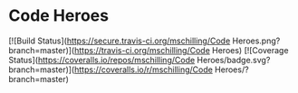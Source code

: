 # Code Heroes
[![Build Status](https://secure.travis-ci.org/mschilling/Code Heroes.png?branch=master)](https://travis-ci.org/mschilling/Code Heroes)
[![Coverage Status](https://coveralls.io/repos/mschilling/Code Heroes/badge.svg?branch=master)](https://coveralls.io/r/mschilling/Code Heroes/?branch=master)
